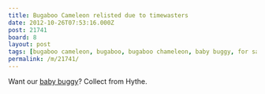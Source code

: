 ```yaml
---
title: Bugaboo Cameleon relisted due to timewasters
date: 2012-10-26T07:53:16.000Z
post: 21741
board: 8
layout: post
tags: [bugaboo cameleon, bugaboo, bugaboo chameleon, baby buggy, for sale]
permalink: /m/21741/
---
```

Want our <a href="http://cgi.ebay.co.uk/ws/eBayISAPI.dll?ViewItem&item=140874405025&ssPageName=ADME:L:LCA:GB:1123">baby buggy</a>? Collect from Hythe.

